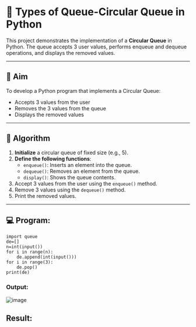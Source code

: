 # 🔄 Types of Queue-Circular Queue in Python

This project demonstrates the implementation of a **Circular Queue** in Python. The queue accepts 3 user values, performs enqueue and dequeue operations, and displays the removed values.

---

## 🎯 Aim

To develop a Python program that implements a Circular Queue:
- Accepts 3 values from the user
- Removes the 3 values from the queue
- Displays the removed values

---

## 🧠 Algorithm

1. **Initialize** a circular queue of fixed size (e.g., 5).
2. **Define the following functions**:
   - `enqueue()`: Inserts an element into the queue.
   - `dequeue()`: Removes an element from the queue.
   - `display()`: Shows the queue contents.
3. Accept 3 values from the user using the `enqueue()` method.
4. Remove 3 values using the `dequeue()` method.
5. Print the removed values.

---

## 💻 Program:
```
import queue
de=[]
n=int(input())
for i in range(n):
    de.append(int(input()))
for i in range(3):
    de.pop()
print(de)
```

### Output:
![image](https://github.com/user-attachments/assets/674f3c92-2cce-4be5-80be-8875da0fb73b)



## Result:
